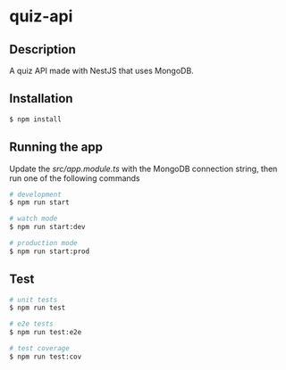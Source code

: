 # quiz-api

## Description

A quiz API made with NestJS that uses MongoDB.

## Installation

```bash
$ npm install
```

## Running the app

Update the _src/app.module.ts_ with the MongoDB connection string, then run one of the following commands

```bash
# development
$ npm run start

# watch mode
$ npm run start:dev

# production mode
$ npm run start:prod
```

## Test

```bash
# unit tests
$ npm run test

# e2e tests
$ npm run test:e2e

# test coverage
$ npm run test:cov
```
